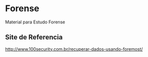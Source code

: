 <h1>Forense</h1>
Material para Estudo Forense


<h2>Site de Referencia</h2>


http://www.100security.com.br/recuperar-dados-usando-foremost/

